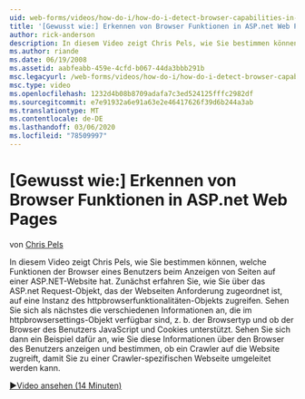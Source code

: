 ```yaml
---
uid: web-forms/videos/how-do-i/how-do-i-detect-browser-capabilities-in-aspnet-web-pages
title: '[Gewusst wie:] Erkennen von Browser Funktionen in ASP.net Web Pages | Microsoft-Dokumentation'
author: rick-anderson
description: In diesem Video zeigt Chris Pels, wie Sie bestimmen können, welche Funktionen der Browser eines Benutzers beim Anzeigen von Seiten auf einer ASP.NET-Website hat. Zunächst erfahren Sie, wie Sie...
ms.author: riande
ms.date: 06/19/2008
ms.assetid: aabfeabb-459e-4cfd-b067-44da3bbb291b
msc.legacyurl: /web-forms/videos/how-do-i/how-do-i-detect-browser-capabilities-in-aspnet-web-pages
msc.type: video
ms.openlocfilehash: 1232d4b08b8709adafa7c3ed524125fffc2982df
ms.sourcegitcommit: e7e91932a6e91a63e2e46417626f39d6b244a3ab
ms.translationtype: MT
ms.contentlocale: de-DE
ms.lasthandoff: 03/06/2020
ms.locfileid: "78509997"
---
```

# <a name="how-do-i-detect-browser-capabilities-in-aspnet-web-pages"></a>[Gewusst wie:] Erkennen von Browser Funktionen in ASP.net Web Pages

von [Chris Pels](https://twitter.com/chrispels)

In diesem Video zeigt Chris Pels, wie Sie bestimmen können, welche Funktionen der Browser eines Benutzers beim Anzeigen von Seiten auf einer ASP.NET-Website hat. Zunächst erfahren Sie, wie Sie über das ASP.net Request-Objekt, das der Webseiten Anforderung zugeordnet ist, auf eine Instanz des httpbrowserfunktionalitäten-Objekts zugreifen. Sehen Sie sich als nächstes die verschiedenen Informationen an, die im httpbrowsersettings-Objekt verfügbar sind, z. b. der Browsertyp und ob der Browser des Benutzers JavaScript und Cookies unterstützt. Sehen Sie sich dann ein Beispiel dafür an, wie Sie diese Informationen über den Browser des Benutzers anzeigen und bestimmen, ob ein Crawler auf die Website zugreift, damit Sie zu einer Crawler-spezifischen Webseite umgeleitet werden kann.

[&#9654;Video ansehen (14 Minuten)](https://channel9.msdn.com/Blogs/ASP-NET-Site-Videos/how-do-i-detect-browser-capabilities-in-aspnet-web-pages)
